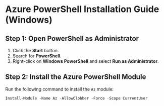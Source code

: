 # Azure PowerShell Installation Guide (Windows)

## Step 1: Open PowerShell as Administrator

1. Click the **Start** button.
2. Search for **PowerShell**.
3. Right-click on **Windows PowerShell** and select **Run as Administrator**.

## Step 2: Install the Azure PowerShell Module

Run the following command to install the `Az` module:

```powershell
Install-Module -Name Az -AllowClobber -Force -Scope CurrentUser


